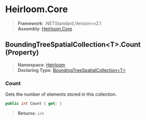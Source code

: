 # Heirloom.Core

> **Framework**: .NETStandard,Version=v2.1  
> **Assembly**: [Heirloom.Core][0]

## BoundingTreeSpatialCollection\<T>.Count (Property)

> **Namespace**: [Heirloom][0]  
> **Declaring Type**: [BoundingTreeSpatialCollection\<T>][1]

### Count

Gets the number of elements stored in this collection.

```cs
public int Count { get; }
```

> **Returns**: `int`

[0]: ../../../Heirloom.Core.md
[1]: ../BoundingTreeSpatialCollection[T].md
